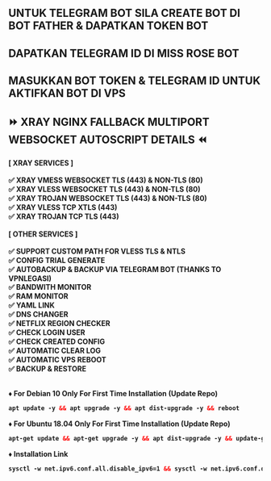 ## UNTUK TELEGRAM BOT SILA CREATE BOT DI BOT FATHER & DAPATKAN TOKEN BOT
## DAPATKAN TELEGRAM ID DI MISS ROSE BOT
## MASUKKAN BOT TOKEN & TELEGRAM ID UNTUK AKTIFKAN BOT DI VPS

## ⏩ XRAY NGINX FALLBACK MULTIPORT WEBSOCKET AUTOSCRIPT DETAILS ⏪
<b>
[ XRAY SERVICES ] <br>
<br>
✅ XRAY VMESS WEBSOCKET TLS (443) & NON-TLS (80)<br>
✅ XRAY VLESS WEBSOCKET TLS (443) & NON-TLS (80)<br>
✅ XRAY TROJAN WEBSOCKET TLS (443) & NON-TLS (80)<br>
✅ XRAY VLESS TCP XTLS (443)<br>
✅ XRAY TROJAN TCP TLS (443)<br>
<br>
[ OTHER SERVICES ] <br>
<br>
✅ SUPPORT CUSTOM PATH FOR VLESS TLS & NTLS <br>
✅ CONFIG TRIAL GENERATE <br>
✅ AUTOBACKUP & BACKUP VIA TELEGRAM BOT (THANKS TO VPNLEGASI) <br>
✅ BANDWITH MONITOR <br>
✅ RAM MONITOR <br>
✅ YAML LINK <br>
✅ DNS CHANGER <br>
✅ NETFLIX REGION CHECKER <br>
✅ CHECK LOGIN USER <br>
✅ CHECK CREATED CONFIG <br>
✅ AUTOMATIC CLEAR LOG <br>
✅ AUTOMATIC VPS REBOOT <br>
✅ BACKUP & RESTORE <br></br>

♦️ For Debian 10 Only For First Time Installation (Update Repo) <br>

  ```html
 apt update -y && apt upgrade -y && apt dist-upgrade -y && reboot
  ```
  ♦️ For Ubuntu 18.04 Only For First Time Installation (Update Repo) <br>
  
  ```html
 apt-get update && apt-get upgrade -y && apt dist-upgrade -y && update-grub && reboot
 ```
♦️ Installation Link<br>

  ```html
sysctl -w net.ipv6.conf.all.disable_ipv6=1 && sysctl -w net.ipv6.conf.default.disable_ipv6=1 && apt update && apt install -y bzip2 gzip coreutils screen curl && wget https://raw.githubusercontent.com/vinstechmy/NginxFallbackMultiport/main/V1/setup.sh && chmod +x setup.sh && ./setup.sh
  ```
